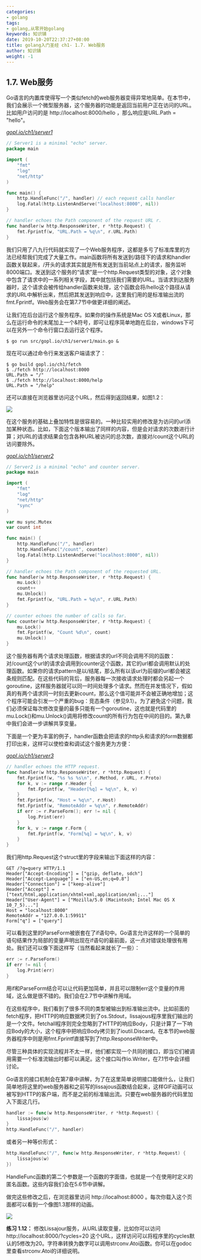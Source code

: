 ```yaml
---
categories:
- golang
tags:
- golang,从零开始golang  
keywords: 知识铺
date: 2019-10-20T22:37:27+08:00
title: golang入门圣经 ch1- 1.7. Web服务
author: 知识铺
weight: -1
---
```


## 1.7. Web服务

Go语言的内置库使得写一个类似fetch的web服务器变得异常地简单。在本节中，我们会展示一个微型服务器，这个服务器的功能是返回当前用户正在访问的URL。比如用户访问的是 http://localhost:8000/hello ，那么响应是URL.Path = "hello"。

<u><i>gopl.io/ch1/server1</i></u>
```go
// Server1 is a minimal "echo" server.
package main

import (
	"fmt"
	"log"
	"net/http"
)

func main() {
	http.HandleFunc("/", handler) // each request calls handler
	log.Fatal(http.ListenAndServe("localhost:8000", nil))
}

// handler echoes the Path component of the request URL r.
func handler(w http.ResponseWriter, r *http.Request) {
	fmt.Fprintf(w, "URL.Path = %q\n", r.URL.Path)
}
```

我们只用了八九行代码就实现了一个Web服务程序，这都是多亏了标准库里的方法已经帮我们完成了大量工作。main函数将所有发送到/路径下的请求和handler函数关联起来，/开头的请求其实就是所有发送到当前站点上的请求，服务监听8000端口。发送到这个服务的“请求”是一个http.Request类型的对象，这个对象中包含了请求中的一系列相关字段，其中就包括我们需要的URL。当请求到达服务器时，这个请求会被传给handler函数来处理，这个函数会将/hello这个路径从请求的URL中解析出来，然后把其发送到响应中，这里我们用的是标准输出流的fmt.Fprintf。Web服务会在第7.7节中做更详细的阐述。

让我们在后台运行这个服务程序。如果你的操作系统是Mac OS X或者Linux，那么在运行命令的末尾加上一个&符号，即可让程序简单地跑在后台，windows下可以在另外一个命令行窗口去运行这个程序。

```
$ go run src/gopl.io/ch1/server1/main.go &
```

现在可以通过命令行来发送客户端请求了：

```
$ go build gopl.io/ch1/fetch
$ ./fetch http://localhost:8000
URL.Path = "/"
$ ./fetch http://localhost:8000/help
URL.Path = "/help"
```

还可以直接在浏览器里访问这个URL，然后得到返回结果，如图1.2：

![](../images/ch1-02.png)

在这个服务的基础上叠加特性是很容易的。一种比较实用的修改是为访问的url添加某种状态。比如，下面这个版本输出了同样的内容，但是会对请求的次数进行计算；对URL的请求结果会包含各种URL被访问的总次数，直接对/count这个URL的访问要除外。

<u><i>gopl.io/ch1/server2</i></u>
```go
// Server2 is a minimal "echo" and counter server.
package main

import (
	"fmt"
	"log"
	"net/http"
	"sync"
)

var mu sync.Mutex
var count int

func main() {
	http.HandleFunc("/", handler)
	http.HandleFunc("/count", counter)
	log.Fatal(http.ListenAndServe("localhost:8000", nil))
}

// handler echoes the Path component of the requested URL.
func handler(w http.ResponseWriter, r *http.Request) {
	mu.Lock()
	count++
	mu.Unlock()
	fmt.Fprintf(w, "URL.Path = %q\n", r.URL.Path)
}

// counter echoes the number of calls so far.
func counter(w http.ResponseWriter, r *http.Request) {
	mu.Lock()
	fmt.Fprintf(w, "Count %d\n", count)
	mu.Unlock()
}
```

这个服务器有两个请求处理函数，根据请求的url不同会调用不同的函数：对/count这个url的请求会调用到counter这个函数，其它的url都会调用默认的处理函数。如果你的请求pattern是以/结尾，那么所有以该url为前缀的url都会被这条规则匹配。在这些代码的背后，服务器每一次接收请求处理时都会另起一个goroutine，这样服务器就可以同一时间处理多个请求。然而在并发情况下，假如真的有两个请求同一时刻去更新count，那么这个值可能并不会被正确地增加；这个程序可能会引发一个严重的bug：竞态条件（参见9.1）。为了避免这个问题，我们必须保证每次修改变量的最多只能有一个goroutine，这也就是代码里的mu.Lock()和mu.Unlock()调用将修改count的所有行为包在中间的目的。第九章中我们会进一步讲解共享变量。

下面是一个更为丰富的例子，handler函数会把请求的http头和请求的form数据都打印出来，这样可以使检查和调试这个服务更为方便：

<u><i>gopl.io/ch1/server3</i></u>
```go
// handler echoes the HTTP request.
func handler(w http.ResponseWriter, r *http.Request) {
	fmt.Fprintf(w, "%s %s %s\n", r.Method, r.URL, r.Proto)
	for k, v := range r.Header {
		fmt.Fprintf(w, "Header[%q] = %q\n", k, v)
	}
	fmt.Fprintf(w, "Host = %q\n", r.Host)
	fmt.Fprintf(w, "RemoteAddr = %q\n", r.RemoteAddr)
	if err := r.ParseForm(); err != nil {
		log.Print(err)
	}
	for k, v := range r.Form {
		fmt.Fprintf(w, "Form[%q] = %q\n", k, v)
	}
}
```

我们用http.Request这个struct里的字段来输出下面这样的内容：

```
GET /?q=query HTTP/1.1
Header["Accept-Encoding"] = ["gzip, deflate, sdch"]
Header["Accept-Language"] = ["en-US,en;q=0.8"]
Header["Connection"] = ["keep-alive"]
Header["Accept"] = ["text/html,application/xhtml+xml,application/xml;..."]
Header["User-Agent"] = ["Mozilla/5.0 (Macintosh; Intel Mac OS X 10_7_5)..."]
Host = "localhost:8000"
RemoteAddr = "127.0.0.1:59911"
Form["q"] = ["query"]
```

可以看到这里的ParseForm被嵌套在了if语句中。Go语言允许这样的一个简单的语句结果作为局部的变量声明出现在if语句的最前面，这一点对错误处理很有用处。我们还可以像下面这样写（当然看起来就长了一些）：

```go
err := r.ParseForm()
if err != nil {
	log.Print(err)
}
```

用if和ParseForm结合可以让代码更加简单，并且可以限制err这个变量的作用域，这么做是很不错的。我们会在2.7节中讲解作用域。

在这些程序中，我们看到了很多不同的类型被输出到标准输出流中。比如前面的fetch程序，把HTTP的响应数据拷贝到了os.Stdout，lissajous程序里我们输出的是一个文件。fetchall程序则完全忽略到了HTTP的响应Body，只是计算了一下响应Body的大小，这个程序中把响应Body拷贝到了ioutil.Discard。在本节的web服务器程序中则是用fmt.Fprintf直接写到了http.ResponseWriter中。

尽管三种具体的实现流程并不太一样，他们都实现一个共同的接口，即当它们被调用需要一个标准流输出时都可以满足。这个接口叫作io.Writer，在7.1节中会详细讨论。

Go语言的接口机制会在第7章中讲解，为了在这里简单说明接口能做什么，让我们简单地将这里的web服务器和之前写的lissajous函数结合起来，这样GIF动画可以被写到HTTP的客户端，而不是之前的标准输出流。只要在web服务器的代码里加入下面这几行。

```Go
handler := func(w http.ResponseWriter, r *http.Request) {
	lissajous(w)
}
http.HandleFunc("/", handler)
```

或者另一种等价形式：

```Go
http.HandleFunc("/", func(w http.ResponseWriter, r *http.Request) {
	lissajous(w)
})
```

HandleFunc函数的第二个参数是一个函数的字面值，也就是一个在使用时定义的匿名函数。这些内容我们会在5.6节中讲解。


做完这些修改之后，在浏览器里访问 http://localhost:8000 。每次你载入这个页面都可以看到一个像图1.3那样的动画。

![](../images/ch1-03.png)

**练习 1.12：** 修改Lissajour服务，从URL读取变量，比如你可以访问 http://localhost:8000/?cycles=20 这个URL，这样访问可以将程序里的cycles默认的5修改为20。字符串转换为数字可以调用strconv.Atoi函数。你可以在godoc里查看strconv.Atoi的详细说明。
